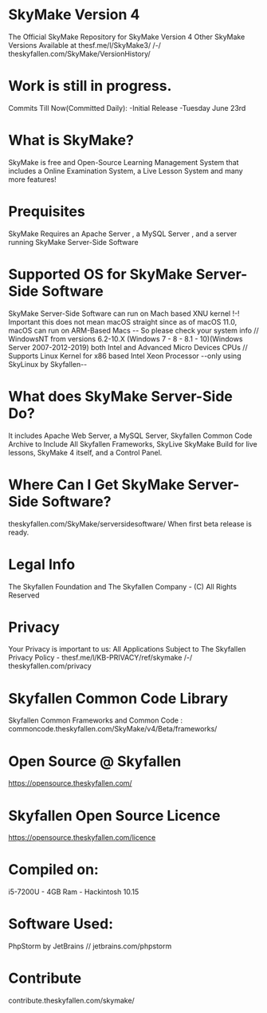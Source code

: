 # SkyMake Version 4
The Official SkyMake Repository for SkyMake Version 4
Other SkyMake Versions Available at thesf.me/l/SkyMake3/ /-/ theskyfallen.com/SkyMake/VersionHistory/

# Work is still in progress.
Commits Till Now(Committed Daily):
-Initial Release
-Tuesday June 23rd

# What is SkyMake?
SkyMake is free and Open-Source Learning Management System that includes a Online Examination System, a Live Lesson System and many more features!

# Prequisites
SkyMake Requires an Apache Server , a MySQL Server , and a server running SkyMake Server-Side Software

# Supported OS for SkyMake Server-Side Software
SkyMake Server-Side Software can run on Mach based XNU kernel !-! Important this does not mean macOS straight since as of macOS 11.0, macOS can run on ARM-Based Macs -- So please check your system info // WindowsNT from versions 6.2-10.X (Windows 7 - 8 - 8.1 - 10)(Windows Server 2007-2012-2019) both Intel and Advanced Micro Devices CPUs // Supports Linux Kernel for x86 based Intel Xeon Processor --only using SkyLinux by Skyfallen--

# What does SkyMake Server-Side Do?
It includes Apache Web Server, a MySQL Server, Skyfallen Common Code Archive to Include All Skyfallen Frameworks, SkyLive SkyMake Build for live lessons, SkyMake 4 itself, and a Control Panel.

# Where Can I Get SkyMake Server-Side Software?
theskyfallen.com/SkyMake/serversidesoftware/ When first beta release is ready.

# Legal Info
The Skyfallen Foundation and The Skyfallen Company - (C) All Rights Reserved

# Privacy
Your Privacy is important to us: All Applications Subject to The Skyfallen Privacy Policy - thesf.me/l/KB-PRIVACY/ref/skymake /-/ theskyfallen.com/privacy

# Skyfallen Common Code Library
Skyfallen Common Frameworks and Common Code : commoncode.theskyfallen.com/SkyMake/v4/Beta/frameworks/

# Open Source @ Skyfallen
https://opensource.theskyfallen.com/


# Skyfallen Open Source Licence
https://opensource.theskyfallen.com/licence

# Compiled on:
i5-7200U - 4GB Ram - Hackintosh 10.15

# Software Used:
PhpStorm by JetBrains // jetbrains.com/phpstorm

# Contribute
contribute.theskyfallen.com/skymake/
